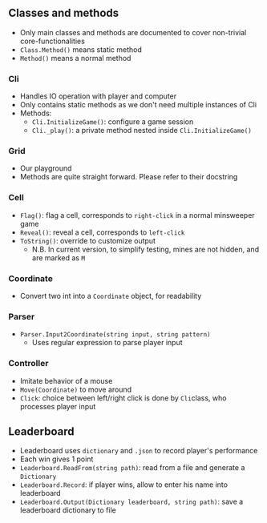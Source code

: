 ## Classes and methods
* Only main classes and methods are documented to cover non-trivial core-functionalities
* `Class.Method()` means static method
* `Method()` means a normal method

### Cli
* Handles IO operation with player and computer
* Only contains static methods as we don't need multiple instances of Cli
* Methods:
  * `Cli.InitializeGame()`: configure a game session
  * `Cli._play()`: a private method nested inside `Cli.InitializeGame()`

### Grid
* Our playground
* Methods are quite straight forward. Please refer to their docstring

### Cell
* `Flag()`: flag a cell, corresponds to `right-click` in a normal minsweeper game
* `Reveal()`: reveal a cell, corresponds to `left-click`
* `ToString()`: override to customize output
  * N.B. In current version, to simplify testing, mines are not hidden, and are marked as `M`

### Coordinate
* Convert two int into a `Coordinate` object, for readability

### Parser
* `Parser.Input2Coordinate(string input, string pattern)`
  * Uses regular expression to parse player input

### Controller
* Imitate behavior of a mouse
* `Move(Coordinate)` to move around
* `Click`: choice between left/right click is done by `Cli`class, who processes player input

## Leaderboard
* Leaderboard uses `dictionary` and `.json` to record player's performance
* Each win gives 1 point
* `Leaderboard.ReadFrom(string path)`: read from a file and generate a `Dictionary`
* `Leaderboard.Record`: if player wins, allow to enter his name into leaderboard
* `Leaderboard.Output(Dictionary leaderboard, string path)`: save a leaderboard dictionary to file




